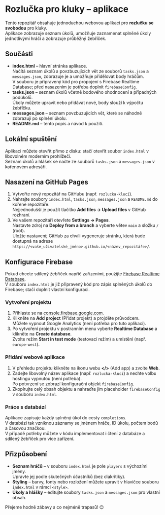 # Rozlučka pro kluky – aplikace

Tento repozitář obsahuje jednoduchou webovou aplikaci pro **rozlučku se svobodou** pro kluky.  
Aplikace zobrazuje seznam úkolů, umožňuje zaznamenat splněné úkoly jednotlivými hráči a zobrazuje průběžný žebříček.

## Součásti

* **index.html** – hlavní stránka aplikace.  
  Načítá seznam úkolů a povzbuzujících vět ze souborů `tasks.json` a `messages.json`, zobrazuje je a umožňuje přidělovat body hráčům.  
  V souboru je připravený kód pro propojení s Firebase Realtime Database; před nasazením je potřeba doplnit `firebaseConfig`.
* **tasks.json** – seznam úkolů včetně bodového ohodnocení a případných podúkolů.  
  Úkoly můžete upravit nebo přidávat nové, body slouží k výpočtu žebříčku.
* **messages.json** – seznam povzbuzujících vět, které se náhodně zobrazují po splnění úkolu.
* **README.md** – tento popis a návod k použití.

## Lokální spuštění

Aplikaci můžete otevřít přímo z disku: stačí otevřít soubor `index.html` v libovolném moderním prohlížeči.  
Seznam úkolů a hlášek se načte ze souborů `tasks.json` a `messages.json` v kořenovém adresáři.

## Nasazení na GitHub Pages

1. Vytvořte nový repozitář na GitHubu (např. `rozlucka-kluci`).
2. Nahrajte soubory `index.html`, `tasks.json`, `messages.json` a `README.md` do kořene repozitáře.  
   Nejjednodušší je použít tlačítko **Add files → Upload files** v GitHub rozhraní.
3. Ve vašem repozitáři otevřete **Settings → Pages**.  
   Nastavte zdroj na **Deploy from a branch** a vyberte větev `main` a složku `/` (root).  
   Uložte nastavení; GitHub za chvíli vygeneruje stránku, která bude dostupná na adrese `https://<vaše_uživatelské_jméno>.github.io/<název_repozitáře>/`.

## Konfigurace Firebase

Pokud chcete sdílený žebříček napříč zařízeními, použijte [Firebase Realtime Database](https://firebase.google.com/).  
V souboru `index.html` je již připravený kód pro zápis splněných úkolů do Firebase; stačí doplnit vlastní konfiguraci.

### Vytvoření projektu

1. Přihlaste se na [console.firebase.google.com](https://console.firebase.google.com/).
2. Klikněte na **Add project** (Přidat projekt) a projděte průvodcem.  
   Můžete vypnout Google Analytics (není potřeba pro tuto aplikaci).
3. Po vytvoření projektu v postranním menu vyberte **Realtime Database** a klikněte na **Create database**.  
   Zvolte režim **Start in test mode** (testovací režim) a umístění (např. `europe-west`).

### Přidání webové aplikace

1. V přehledu projektu klikněte na ikonu webu **</>** (Add app) a zvolte **Web**.
2. Zadejte libovolný název aplikace (např. `rozlucka-kluci`) a nechte volbu hostingu vypnutou (není potřeba).  
   Po potvrzení se zobrazí konfigurační objekt `firebaseConfig`.
3. Zkopírujte celý obsah objektu a nahraďte jím placeholder `firebaseConfig` v souboru `index.html`.

### Práce s databází

Aplikace zapisuje každý splněný úkol do cesty `completions`.  
V databázi tak vzniknou záznamy se jménem hráče, ID úkolu, počtem bodů a časovou značkou.  
V případě potřeby můžete v kódu implementovat i čtení z databáze a sdílený žebříček pro více zařízení.

## Přizpůsobení

* **Seznam hráčů** – v souboru `index.html` je pole `players` s výchozími jmény.  
  Upravte jej podle skutečných účastníků (bez diakritiky).
* **Styling** – barvy, fonty nebo rozložení můžete upravit v hlavičce souboru `index.html` v rámci `<style>`.
* **Úkoly a hlášky** – editujte soubory `tasks.json` a `messages.json` pro vlastní obsah.

Přejeme hodně zábavy a co nejméně trapasů! 😉
